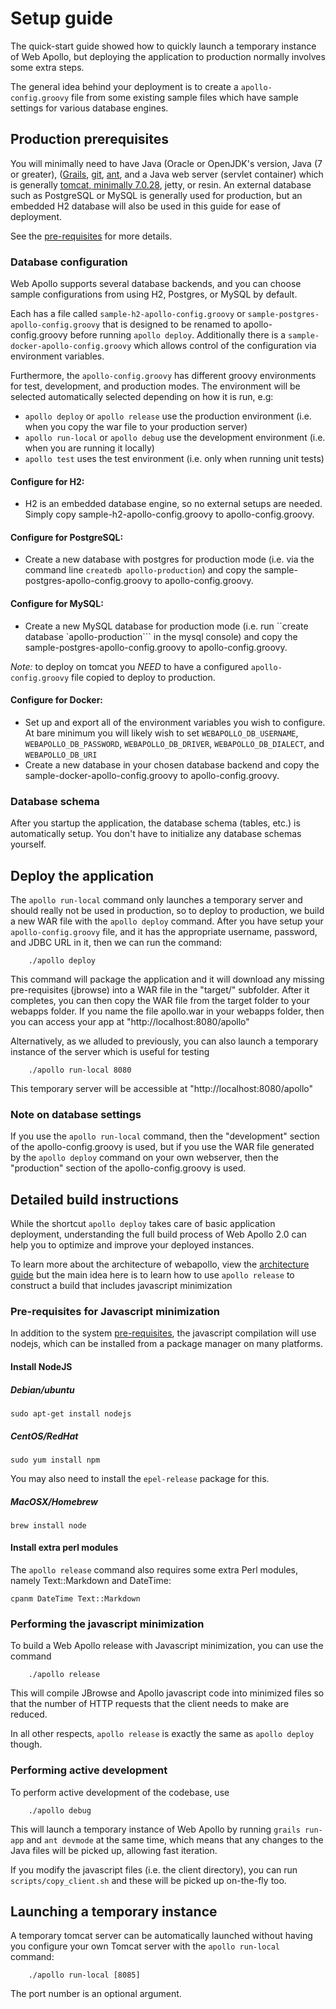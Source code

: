 # Setup guide



The quick-start guide showed how to quickly launch a temporary instance of Web Apollo, but deploying the application to production normally involves some extra steps.


The general idea behind your deployment is to create a `apollo-config.groovy` file from some existing sample files which have sample settings for various database engines.


## Production prerequisites

You will minimally need to have Java (Oracle or OpenJDK's version, Java (7 or greater), ([Grails](https://grails.org/), [git](https://git-scm.com/), [ant](http://ant.apache.org/), and a Java web server (servlet container) which is generally [tomcat, minimally 7.0.28](http://tomcat.apache.org/), jetty, or resin. An external database such as PostgreSQL or MySQL is generally used for production, but an embedded H2 database will also be used in this guide for ease of deployment.

See the [pre-requisites](Prerequisites.md) for more details.



### Database configuration


Web Apollo supports several database backends, and you can choose sample configurations from using H2, Postgres, or MySQL by default.

Each has a file called `sample-h2-apollo-config.groovy` or `sample-postgres-apollo-config.groovy` that is designed to be
renamed to apollo-config.groovy before running `apollo deploy`. Additionally there is a `sample-docker-apollo-config.groovy`
which allows control of the configuration via environment variables.

Furthermore, the `apollo-config.groovy` has different groovy environments for test, development, and production modes. The environment will be selected automatically selected depending on how it is run, e.g:

* `apollo deploy` or `apollo release` use the production environment (i.e. when you copy the war file to your production server)
* `apollo run-local` or `apollo debug` use the development environment (i.e. when you are running it locally)
* `apollo test` uses the test environment (i.e. only when running unit tests)



#### Configure for H2:
- H2 is an embedded database engine, so no external setups are needed. Simply copy sample-h2-apollo-config.groovy to apollo-config.groovy.

#### Configure for PostgreSQL:
- Create a new database with postgres for production mode (i.e. via the command line `createdb apollo-production`) and copy the sample-postgres-apollo-config.groovy to apollo-config.groovy.

#### Configure for MySQL:
- Create a new MySQL database for production mode (i.e. run ``create database `apollo-production``` in the mysql console) and copy the sample-postgres-apollo-config.groovy to apollo-config.groovy.

*Note:* to deploy on tomcat you *NEED* to have a configured `apollo-config.groovy` file copied to deploy to production.

#### Configure for Docker:
- Set up and export all of the environment variables you wish to configure. At bare minimum you will likely wish to set `WEBAPOLLO_DB_USERNAME`, `WEBAPOLLO_DB_PASSWORD`, `WEBAPOLLO_DB_DRIVER`, `WEBAPOLLO_DB_DIALECT`, and `WEBAPOLLO_DB_URI`
- Create a new database in your chosen database backend and copy the sample-docker-apollo-config.groovy to apollo-config.groovy.

### Database schema

After you startup the application, the database schema (tables, etc.) is automatically setup. You don't have to initialize any database schemas yourself.

## Deploy the application

The `apollo run-local` command only launches a temporary server and should really not be used in production, so to deploy to production, we build a new WAR file with the `apollo deploy` command. After you have setup your `apollo-config.groovy` file, and it has the appropriate username, password, and JDBC URL in it, then we can run the command:



``` 
    ./apollo deploy
```


This command will package the application and it will download any missing pre-requisites (jbrowse) into a WAR file in the "target/" subfolder. After it completes, you can then copy the WAR file from the target folder to your webapps folder. If you name the file apollo.war in your webapps folder, then you can access your app at "http://localhost:8080/apollo"


Alternatively, as we alluded to previously, you can also launch a temporary instance of the server which is useful for testing

``` 
    ./apollo run-local 8080
```

This temporary server will be accessible at "http://localhost:8080/apollo"


### Note on database settings

If you use the `apollo run-local` command, then the "development" section of the apollo-config.groovy is used, but if you use the WAR file generated by the `apollo deploy` command on your own webserver, then the "production" section of the apollo-config.groovy is used.


## Detailed build instructions


While the shortcut `apollo deploy` takes care of basic application deployment, understanding the full build process of
Web Apollo 2.0 can help you to optimize and improve your deployed instances.

To learn more about the architecture of webapollo, view the [architecture guide](Architecture.html) but the main idea here is to
learn how to use `apollo release` to construct a build that includes javascript minimization


### Pre-requisites for Javascript minimization

In addition to the system [pre-requisites](Prerequisites.html), the javascript compilation will use nodejs, which can be
installed from a package manager on many platforms.

#### Install NodeJS

##### Debian/ubuntu

`sudo apt-get install nodejs`


##### CentOS/RedHat

`sudo yum install npm`

You may also need to install the `epel-release` package for this.

##### MacOSX/Homebrew

`brew install node`

#### Install extra perl modules

The `apollo release` command also requires some extra Perl modules, namely Text::Markdown and DateTime:

`cpanm DateTime Text::Markdown`

### Performing the javascript minimization

To build a Web Apollo release with Javascript minimization, you can use the command

``` 
    ./apollo release
```

This will compile JBrowse and Apollo javascript code into minimized files so that the number of HTTP requests that the client needs to make are reduced.

In all other respects, `apollo release` is exactly the same as `apollo deploy` though.


### Performing active development

To perform active development of the codebase, use

``` 
    ./apollo debug
```

This will launch a temporary instance of Web Apollo by running `grails run-app` and `ant devmode` at the same time, which means that any changes to the Java files will be picked up, allowing fast iteration.

If you modify the javascript files (i.e. the client directory), you can run `scripts/copy_client.sh` and these will be picked up on-the-fly too.


## Launching a temporary instance

A temporary tomcat server can be automatically launched without having you configure your own Tomcat server with the `apollo run-local` command:

``` 
    ./apollo run-local [8085]
```

The port number is an optional argument.


